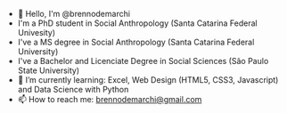 - 👋 Hello, I'm @brennodemarchi
- I'm a PhD student in Social Anthropology (Santa Catarina Federal Univesity)
- I've a MS degree in Social Anthropology (Santa Catarina Federal University) 
- I've a Bachelor and Licenciate Degree in Social Sciences (São Paulo State University)
- 🌱 I’m currently learning: Excel, Web Design (HTML5, CSS3, Javascript) and Data Science with Python
- 📫 How to reach me: brennodemarchi@gmail.com

<!---
brennodemarchi/brennodemarchi is a ✨ special ✨ repository because its `README.md` (this file) appears on your GitHub profile.
You can click the Preview link to take a look at your changes.
--->
